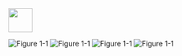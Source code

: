 
<img src="https://i.imgsafe.org/fbeab1af6c.png" width="48">

![Figure 1-1](https://i.imgsafe.org/fbeadb7fa6.png "Figure 1-1")
![Figure 1-1](https://i.imgsafe.org/fbeb088dcf.png "Figure 1-1")
![Figure 1-1](https://i.imgsafe.org/fbeb06eceb.png "Figure 1-1")
![Figure 1-1](https://i.imgsafe.org/fbeafdc647.png "Figure 1-1")
